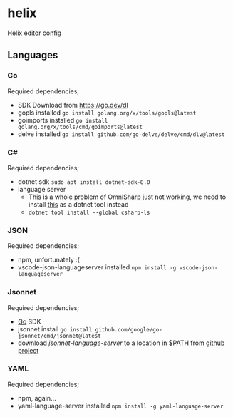 # helix

Helix editor config

## Languages

### Go

Required dependencies;

- SDK Download from https://go.dev/dl
- gopls installed `go install golang.org/x/tools/gopls@latest`
- goimports installed `go install golang.org/x/tools/cmd/goimports@latest`
- delve installed `go install github.com/go-delve/delve/cmd/dlv@latest` 

### C#

Required dependencies;

- dotnet sdk `sudo apt install dotnet-sdk-8.0`
- language server
  - This is a whole problem of OmniSharp just not working, 
    we need to install [this](https://github.com/razzmatazz/csharp-language-server)
    as a dotnet tool instead
  - `dotnet tool install --global csharp-ls`

### JSON

Required dependencies;

- npm, unfortunately :(
- vscode-json-languageserver installed `npm install -g vscode-json-languageserver`

### Jsonnet

Required dependencies;

- [Go](#go) SDK
- jsonnet install `go install github.com/google/go-jsonnet/cmd/jsonnet@latest`
- download *jsonnet-language-server* to a location in $PATH from [github project](https://github.com/grafana/jsonnet-language-server)

### YAML

Required dependencies;

- npm, again...
- yaml-language-server installed `npm install -g yaml-language-server`
